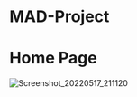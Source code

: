 # MAD-Project

# Home Page

![Screenshot_20220517_211120](https://user-images.githubusercontent.com/72688889/168854829-e4e4d42f-7349-4033-aa74-6169cc99eb5b.png)
